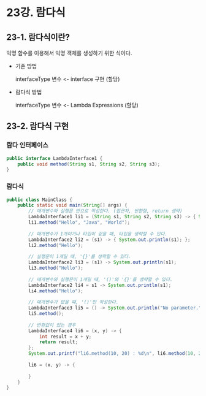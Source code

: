 # 23강. 람다식

## 23-1. 람다식이란?

익명 함수를 이용해서 익명 객체를 생성하기 위한 식이다.

- 기존 방법

  interfaceType 변수 <- interface 구현 (할당)

- 람다식 방법

  interfaceType 변수 <- Lambda Expressions (할당)



## 23-2. 람다식 구현

### 람다 인터페이스

```java
public interface LambdaInterface1 {
    public void method(String s1, String s2, String s3);
}
```



### 람다식

```java
public class MainClass {
    public static void main(String[] args) {
        // 매개변수와 실행문 만으로 작성한다. (접근자, 반환형, return 생략)
        LambdaInterface1 li1 = (String s1, String s2, String s3) -> { System.out.println(s1 + " " + s2 + " " + s3); };
        li1.method("Hello", "Java", "World");
        
        // 매개변수가 1개이거나 타입이 같을 때, 타입을 생략할 수 있다.
        LambdaInterface2 li2 = (s1) -> { System.out.println(s1); };
        li2.method("Hello");
        
        // 실행문이 1개일 때, '{}'를 생략할 수 있다.
        LambdaInterface2 li3 = (s1) -> System.out.println(s1);
        li3.method("Hello");
        
        // 매개변수와 실행문이 1개일 때, '()'와 '{}'를 생략할 수 있다.
        LambdaInterface2 li4 = s1 -> System.out.println(s1);
        li4.method("Hello");
        
        // 매개변수가 없을 때, '()'만 작성한다.
        LambdaInterface3 li5 = () -> System.out.println("No parameter.");
        li5.method();
        
        // 반환값이 있는 경우
        LambdaInterface4 li6 = (x, y) -> {
            int result = x + y;
            return result;
        };
        System.out.printf("li6.method(10, 20) : %d\n", li6.method(10, 20));
        
        li6 = (x, y) -> {
            
        }
    }
}
```


